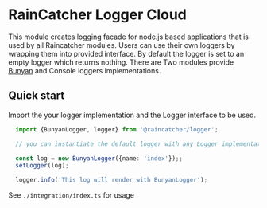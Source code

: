# RainCatcher Logger Cloud

This module creates logging facade for node.js based applications that
is used by all Raincatcher modules. Users can use their own loggers by
wrapping them into provided interface. By default the logger is set to
an empty logger which returns nothing. There are Two modules provide
[Bunyan](https://www.npmjs.com/package/bunyan) and Console loggers
implementations.


## Quick start

Import the your logger implementation and the Logger interface to be used.
```typescript
  import {BunyanLogger, logger} from '@raincatcher/logger';

  // you can instantiate the default logger with any Logger implementation to change the global logger

  const log = new BunyanLogger({name: 'index'});;
  setLogger(log);

  logger.info('This log will render with BunyanLogger');

```

See `./integration/index.ts` for usage



